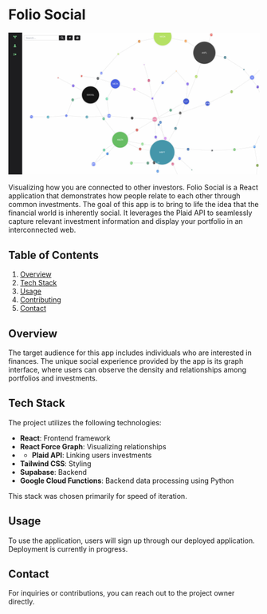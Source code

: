 # Folio Social

![alt text](./screenshot.png?raw=true)

Visualizing how you are connected to other investors. Folio Social is a React application that demonstrates how people relate to each other through common investments. The goal of this app is to bring to life the idea that the financial world is inherently social. It leverages the Plaid API to seamlessly capture relevant investment information and display your portfolio in an interconnected web.

## Table of Contents

1. [Overview](#overview)
2. [Tech Stack](#tech-stack)
3. [Usage](#usage)
4. [Contributing](#contributing)
5. [Contact](#contact)

## Overview

The target audience for this app includes individuals who are interested in finances. The unique social experience provided by the app is its graph interface, where users can observe the density and relationships among portfolios and investments.

## Tech Stack

The project utilizes the following technologies:

- **React**: Frontend framework
- **React Force Graph**: Visualizing relationships
- - **Plaid API**: Linking users investments
- **Tailwind CSS**: Styling
- **Supabase**: Backend
- **Google Cloud Functions**: Backend data processing using Python

This stack was chosen primarily for speed of iteration.

## Usage

To use the application, users will sign up through our deployed application. Deployment is currently in progress.

## Contact

For inquiries or contributions, you can reach out to the project owner directly.
